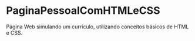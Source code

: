 # PaginaPessoalComHTMLeCSS
Página Web simulando um currículo, utilizando conceitos básicos de HTML e CSS.
